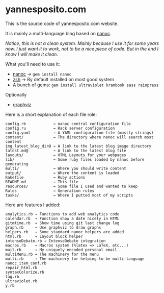 # yannesposito.com

This is the source code of yannesposito.com website.

It is mainly a multi-language blog based on [nanoc](nanoc.stoneship.org).

_Notice, this is not a clean system. 
Mainly because I use it for some years now.
I just want it to work, not to be a nice piece of code.
But in the end I know I will make it clean._

What you'll need to use it:

- [nanoc](nanoc.stoneship.org) → `gem install nanoc`
- [zsh](zsh.org) → By default installed on most good system
- A bunch of gems: `gem install ultraviolet krambook sass rainpress`

Optionally

- [graphviz](graphviz.org)

Here is a short explanation of each file role:


    config.rb            → nanoc central configuration file
    config.ru            → Rack server configuration
    config.yaml          → A YAML configuration file (mostly strings)
    content/             → The directory where nanoc will search most content
    img_latest_blog_dir@ → A link to the latest blog image directory
    latest.md@           → A link to the latest blog file
    layouts/             → HTML Layouts for your webpages
    lib/                 → Some ruby files loaded by nanoc before generating
    multi/               → Where you should write content
    output/              → Where the content is loaded
    Rakefile             → Ruby actions
    README.md            → This file
    resources/           → Some file I used and wanted to keep
    Rules                → Generation rules
    tasks/               → Where I putted most of my scripts


Here are features I added:

    analytics.rb → Functions to add web analytics code
    calendar.rb  → Function show a date nicely in HTML
    gitmtime.rb  → Show time using git last change log
    graph.rb     → Use graphviz to draw graphs
    helpers.rb   → Some standard nanoc helpers are added
    html.rb      → Layout block helper
    intenseDebate.rb → IntenseDebate integration
    macros.rb    → Macros system (%latex => LaTeX, etc...)
    mail.rb      → My uniquely encoded personal email
    multiMenu.rb → The machinery for the menu
    multi.rb     → The machinery for helping to be multi-language
    nanoc_item_conf.rb
    repair_html.rb
    syntaxColorize.rb
    tag.rb
    ultraviolet.rb
    y.rb
